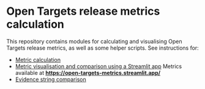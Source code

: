# Open Targets release metrics calculation

This repository contains modules for calculating and visualising Open Targets release metrics, as well as some helper scripts. See instructions for:
* [Metric calculation](docs/metric-calculation.md)
* [Metric visualisation and comparison using a Streamlit app](docs/metric-visualisation.md) Metrics available at **https://open-targets-metrics.streamlit.app/**
* [Evidence string comparison](docs/evidence-string-comparison.md)
